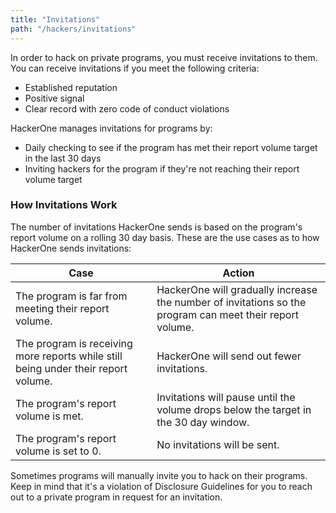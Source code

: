 ```yaml
---
title: "Invitations"
path: "/hackers/invitations"
---
```


In order to hack on private programs, you must receive invitations to them. You can receive invitations if you meet the following criteria:
* Established reputation
* Positive signal
* Clear record with zero code of conduct violations

HackerOne manages invitations for programs by:
* Daily checking to see if the program has met their report volume target in the last 30 days
* Inviting hackers for the program if they're not reaching their report volume target

### How Invitations Work
The number of invitations HackerOne sends is based on the program's report volume on a rolling 30 day basis. These are the use cases as to how HackerOne sends invitations:

Case | Action
---- | ------
The program is far from meeting their report volume. | HackerOne will gradually increase the number of invitations so the program can meet their report volume.
The program is receiving more reports while still being under their report volume. | HackerOne will send out fewer invitations.
The program's report volume is met. | Invitations will pause until the volume drops below the target in the 30 day window.
The program's report volume is set to 0. | No invitations will be sent.

Sometimes programs will manually invite you to hack on their programs. Keep in mind that it's a violation of Disclosure Guidelines for you to reach out to a private program in request for an invitation. 
